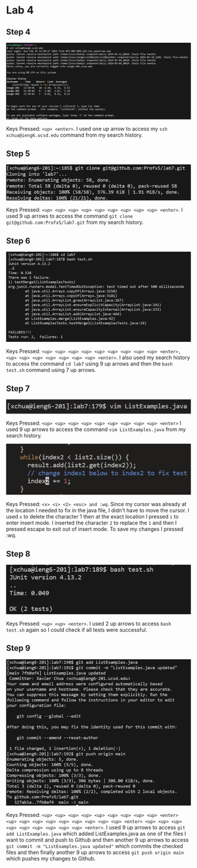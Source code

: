 # Lab 4
## Step 4
![Image](Lab4Step4.png)

Keys Pressed: `<up> <enter>`. I used one up arrow to access my `ssh xchua@ieng6.ucsd.edu` command from my search history.

## Step 5
![Image](Lab4Step5.png)

Keys Pressed: `<up> <up> <up> <up> <up> <up> <up> <up> <up> <enter>`. I used 9 up arrows to access the command `git clone git@github.com:Profx5/lab7.git` from my search history.

## Step 6
![Image](Lab4Step6.png)

Keys Pressed: `<up> <up> <up> <up> <up> <up> <up> <up> <up> <enter>, <up> <up> <up> <up> <up> <up> <up> <enter>`. I also used my search history to access the command `cd lab7` using 9 up arrows and then the `bash test.sh` command using 7 up arrows.

## Step 7
![Image](Lab4Step71.png)

Keys Pressed: `<up> <up> <up> <up> <up> <up> <up> <up> <up> <enter>` I used 9 up arrows to access the command `vim ListExamples.java` from my search history.

![Image](Lab4Step72.png)

Keys Pressed: `<x> <i> <2> <esc> and :wq`. Since my cursor was already at the location I needed to fix in the java file, I didn't have to move the cursor. I used `x` to delete the character 1 then at the exact location I pressed `i` to enter insert mode. I inserted the character `2` to replace the `1` and then I pressed escape to exit out of insert mode. To save my changes I pressed :wq.

## Step 8
![Image](lab4step8.png)

Keys Pressed: `<up> <up> <enter>`. I used 2 up arrows to access `bash test.sh` again so I could check if all tests were successful.

## Step 9
![Image](Lab4Step9.png)

Keys Pressed: `<up> <up> <up> <up> <up> <up> <up> <up> <up> <enter> <up> <up> <up> <up> <up> <up> <up> <up> <up> <enter> <up> <up> <up> <up> <up> <up> <up> <up> <up> <enter>`. I used 9 up arrows to access `git add ListExamples.java` which added ListExamples.java as one of the files I want to commit and push to Github and then another 9 up arrows to access `git commit -m "ListExamples.java updated"` which commits the checked files and then finally another 9 up arrows to access `git push origin main` which pushes my changes to Github.
